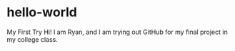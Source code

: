 # hello-world
My First Try
Hi! I am Ryan, and I am trying out GitHub for my final project in my college class.
